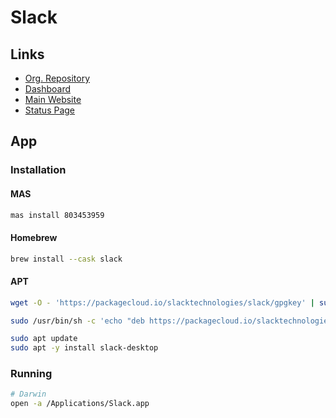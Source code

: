 # Slack

## Links

- [Org. Repository](https://github.com/slackhq)
- [Dashboard](https://app.slack.com/)
- [Main Website](https://slack.com/)
- [Status Page](https://status.slack.com/)

<!--
https://slack.github.com/
-->

## App

### Installation

#### MAS

```sh
mas install 803453959
```

#### Homebrew

```sh
brew install --cask slack
```

#### APT

```sh
wget -O - 'https://packagecloud.io/slacktechnologies/slack/gpgkey' | sudo apt-key add -

sudo /usr/bin/sh -c 'echo "deb https://packagecloud.io/slacktechnologies/slack/debian/ jessie main" >> /etc/apt/sources.list.d/slack.list'
```

```sh
sudo apt update
sudo apt -y install slack-desktop
```

### Running

```sh
# Darwin
open -a /Applications/Slack.app
```
